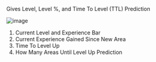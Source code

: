 Gives Level, Level %, and Time To Level (TTL) Prediction

![image](https://github.com/user-attachments/assets/7405bdd1-3cb1-43fe-95bb-1a7023fbf87a)

1. Current Level and Experience Bar
2. Current Experience Gained Since New Area
3. Time To Level Up
4. How Many Areas Until Level Up Prediction


